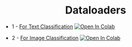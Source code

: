 <h1 align="center">
  Dataloaders
</h1>

* 1 - [For Text Classification](https://github.com/mehedihasanbijoy/PyTorch-BanglaNLP-Tutorial/blob/main/1.%20Dataloaders/Dataloader_TextClassification.ipynb) [![Open In Colab](https://colab.research.google.com/assets/colab-badge.svg)](https://drive.google.com/file/d/1xWxxcX89IPawD-PzaHbCUY9y9uMUQARC/view?usp=share_link)
    
* 2 - [For Image Classification](https://github.com/mehedihasanbijoy/PyTorch-BanglaNLP-Tutorial/blob/main/1.%20Dataloaders/Dataloader_ImageClassification.ipynb) [![Open In Colab](https://colab.research.google.com/assets/colab-badge.svg)](https://drive.google.com/file/d/1mbzNvBqP8SZ-Y_QEwVApLCGdveVUzi8Y/view?usp=share_link)

